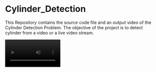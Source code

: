 # Cylinder_Detection
This Repository contains the source code file and an output video of the Cylinder Detection Problem. The objective of the project is to detect cylinder from a video or a live video stream. 

<video src='https://github.com/Pratham-Pandey/Cylinder_Detection/blob/main/Detecting%20Cylinder.mp4' width=180> </video>
